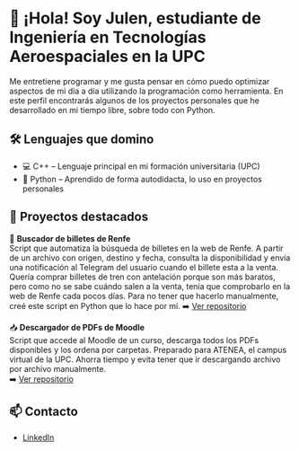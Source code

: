 # 👋 ¡Hola! Soy Julen, estudiante de Ingeniería en Tecnologías Aeroespaciales en la UPC

Me entretiene programar y me gusta pensar en cómo puedo optimizar aspectos de mi día a día utilizando la programación como herramienta.
En este perfil encontrarás algunos de los proyectos personales que he desarrollado en mi tiempo libre, sobre todo con Python.

## 🛠 Lenguajes que domino
- 💻 C++ – Lenguaje principal en mi formación universitaria (UPC)
- 🐍 Python – Aprendido de forma autodidacta, lo uso en proyectos personales

## 📂 Proyectos destacados
  🔎 **Buscador de billetes de Renfe**  
  Script que automatiza la búsqueda de billetes en la web de Renfe. A partir de un archivo con origen, destino y fecha, consulta la 
  disponibilidad y envía una notificación al Telegram del usuario cuando el billete esta a la venta.   
  Quería comprar billetes de tren con antelación porque son más baratos, pero como no se sabe cuándo salen a la venta, tenía que 
  comprobarlo en la web de Renfe cada pocos días. Para no tener que hacerlo manualmente, creé este script en Python que lo hace por mí.
  ➡️ [Ver repositorio](https://github.com/julenag/buscador-renfe)

  📥 **Descargador de PDFs de Moodle**  
  Script que accede al Moodle de un curso, descarga todos los PDFs disponibles y los ordena por carpetas. Preparado para ATENEA, el campus virtual de la UPC. Ahorra tiempo y evita tener 
  que ir descargando archivo por archivo manualmente.  
  ➡️ [Ver repositorio](https://github.com/julenag/descarga_pdf_moodle)

## 📫 Contacto
- [LinkedIn](https://www.linkedin.com/in/julen-aguilera-garcía/)
